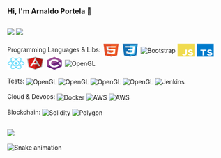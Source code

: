 ### Hi, I'm Arnaldo Portela 👋

##

<div>
  <img height="180em" src="https://github-readme-stats.vercel.app/api?username=arnaldoportela&show_icons=true&theme=cobalt&include_all_commits=true&count_private=true"/>
  <img height="180em" src="https://github-readme-stats.vercel.app/api/top-langs?username=arnaldoportela&layout=compact&theme=cobalt&langs_count=16"/>
</div>

<div style="display: inline_block"><br>
  Programming Languages & Libs:
  <img align="center" alt="HTML" height="30" width="40" src="https://raw.githubusercontent.com/devicons/devicon/master/icons/html5/html5-original.svg">
  <img align="center" alt="CSS" height="30" width="40" src="https://raw.githubusercontent.com/devicons/devicon/master/icons/css3/css3-original.svg">
  <img align="center" alt="Bootstrap" height="30" width="40" src="https://cdn.jsdelivr.net/gh/devicons/devicon/icons/bootstrap/bootstrap-original.svg" />
  <img align="center" alt="Javascript" height="30" width="40" src="https://raw.githubusercontent.com/devicons/devicon/master/icons/javascript/javascript-plain.svg">
  <img align="center" alt="Typescript" height="30" width="40" src="https://raw.githubusercontent.com/devicons/devicon/master/icons/typescript/typescript-plain.svg">
  <img align="center" alt="React" height="30" width="40" src="https://raw.githubusercontent.com/devicons/devicon/master/icons/react/react-original.svg">  
  <img align="center" alt="Angular" height="30" width="40" src="https://raw.githubusercontent.com/devicons/devicon/master/icons/angularjs/angularjs-original.svg">    
  <img align="center" alt="Csharp" height="30" width="40" src="https://raw.githubusercontent.com/devicons/devicon/master/icons/csharp/csharp-original.svg">
  <img align="center" alt="OpenGL" height="30" width="40" src="https://cdn.jsdelivr.net/gh/devicons/devicon/icons/opengl/opengl-plain.svg" />
</div>
<div style="display: inline_block"><br>
  Tests:
  <img align="center" alt="OpenGL" height="30" width="40" src="https://cdn.jsdelivr.net/gh/devicons/devicon/icons/jasmine/jasmine-plain-wordmark.svg" />
  <img align="center" alt="OpenGL" height="30" width="40" src="https://cdn.jsdelivr.net/gh/devicons/devicon/icons/protractor/protractor-plain.svg" />
  <img align="center" alt="OpenGL" height="30" width="40" src="https://cdn.jsdelivr.net/gh/devicons/devicon/icons/mocha/mocha-plain.svg" />
  <img align="center" alt="OpenGL" height="30" width="40" src="https://cdn.jsdelivr.net/gh/devicons/devicon/icons/selenium/selenium-original.svg" />
  <img align="center" alt="Jenkins" height="30" width="40" src="https://cdn.jsdelivr.net/gh/devicons/devicon/icons/jenkins/jenkins-original.svg" />
</div>
<div style="display: inline_block"><br>
  Cloud & Devops:  
  <img align="center" alt="Docker" height="30" width="40" src="https://cdn.jsdelivr.net/gh/devicons/devicon/icons/docker/docker-original.svg" />
  <img align="center" alt="AWS" height="30" width="40" src="https://cdn.jsdelivr.net/gh/devicons/devicon/icons/amazonwebservices/amazonwebservices-original.svg" />
  <img align="center" alt="AWS" height="30" width="40" src="https://cdn.jsdelivr.net/gh/devicons/devicon/icons/azure/azure-original-wordmark.svg" />
</div>
<div style="display: inline_block"><br>
  Blockchain:  
  <img align="center" alt="Solidity" height="30" width="40" src="https://cdn.jsdelivr.net/gh/devicons/devicon/icons/solidity/solidity-plain.svg" />
  <img align="center" alt="Polygon" height="30" width="40" src="https://cdn.jsdelivr.net/gh/devicons/devicon/icons/polygon/polygon-original.svg" />  
</div>

##

<div>
  <a href="https://www.linkedin.com/in/arnaldoportela/" target="_blank"><img src="https://img.shields.io/badge/LinkedIn-0077B5?style=for-the-badge&logo=linkedin&logoColor=white"/></a>
</div>

![Snake animation](https://github.com/arnaldoportela/arnaldoportela/blob/output/github-contribution-grid-snake.svg)
